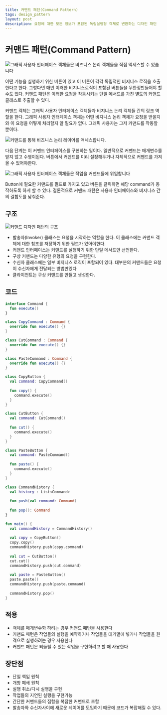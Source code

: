 ```yaml
---
title: 커맨드 패턴(Command Pattern)
tags: design_pattern
layout: post
description: 요청에 대한 모든 정보가 포함된 독립실행형 객체로 변환하는 디자인 패턴
---
```


# 커맨드 패턴(Command Pattern)

![그래픽 사용자 인터페이스 객체들은 비즈니스 논리 객체들을 직접 액세스할 수 있습니다](https://refactoring.guru/images/patterns/diagrams/command/solution1-ko.png)

어떤 기능을 실행하기 위한 버튼이 있고 이 버튼이 각각 독립적인 비지니스 로직을 호출한다고 한다. 그렇다면 매번 이러한 비지니스로직이 포함된 버튼들을 무한정만들어야 할 수도 있다. 커맨드 패턴은 이러한 요청을 작동시키는 단일 메서드를 가진 별도의 커맨드 클래스로 추출할 수 있다.

커맨드 객체는 그래픽 사용자 인터페이스 객체들과 비지니스 논리 객체들 간의 링크 역할을 한다. 그래픽 사용자 인터페이스 객체는 어떤 비지니스 논리 객체가 요청을 받을지와 이 요청을 어떻게 처리할지 알 필요가 없다. 그래픽 사용자는 그저 커맨드를 작동할 뿐이다.

![커맨드를 통해 비즈니스 논리 레이어를 액세스합니다.](https://refactoring.guru/images/patterns/diagrams/command/solution2-ko.png)

다음 단계는 이 커맨드 인터페이스를 구현하는 일이다. 일반적으로 커맨드는 매개변수를 받지 않고 수행이된다. 버튼에서 커맨드를 미리 설정해두거나 자체적으로 커맨드를 가져올 수 있어야한다.

![그래픽 사용자 인터페이스 객체들은 작업을 커맨드들에 위임합니다](https://refactoring.guru/images/patterns/diagrams/command/solution3-ko.png)

Button에 필요한 커맨드를 필드로 가지고 있고 버튼을 클릭하면 해당 command가 동작하도록 하게 할 수 있다. 결론적으로 커맨드 패턴은 사용자 인터페이스와 비지니스 간의 결합도를 낮춰준다.

## 구조

![커맨드 디자인 패턴의 구조](https://refactoring.guru/images/patterns/diagrams/command/structure.png)

- 발송자(Invoker) 클래스는 요청을 시작하는 역할을 한다. 이 클래스에는 커맨드 객체에 대한 참조를 저장하기 위한 필드가 있어야한다.
- 커맨드 인터페이스는 커맨드를 실행하기 위한 단일 메서드만 선언한다.
- 구상 커맨드는 다양한 유형의 요청을 구현한다.
- 수신자 클래스에는 일부 비지니스 로직이 포함되어 있다. 대부분의 커맨드들은 요청이 수신자에게 전달되는 방법만있다
- 클라이언트는 구상 커맨드를 만들고 생성한다.

## 코드

```kotlin
interface Command {
  fun execute() 
}

class CopyCommand : Command {
  override fun execute() {}
}

class CutCommand : Command {
  override fun execute() {}
}

class PasteCommand : Command {
  override fun execute() {}
}

class CopyButton {
  val command: CopyCommand()
  
  fun copy() {
    command.execute()
  }
}

class CutButton {
  val command: CutCommand()
  
  fun cut() {
    command.execute()
  }
}

class PasteButton {
  val command: PasteCommand()
  
  fun paste() {
    command.execute()
  }
}

class CommandHistory {
  val history : List<Command>
  
  fun push(val command: Command)
  
  fun pop(): Command
}

fun main() {
  val commandHistory = CommandHistory()
  
  val copy = CopyButton()
  copy.copy()
  commandHistory.push(copy.command)
  
  val cut = CutButton()
  cut.cut()
  commandHistory.push(cut.command)
  
  val paste = PasteButton()
  paste.paste()
  commandHistory.push(paste.command)
  
  commandHistory.pop()
}
```

## 적용

- 객체를 매개변수화 하려는 경우 커맨드 패턴을 사용한다
- 커맨드 패턴은 작업들의 실행을 예약하거나 작업들을 대기열에 넣거나 작업들을 원격으로 실행하려는 경우 사용한다
- 커맨드 패턴은 되돌릴 수 있는 작업을 구현하려고 할 때 사용한다

## 장단점

- 단일 책임 원칙
- 개방 폐쇄 원칙
- 실행 취소/다시 실행을 구현
- 작업들의 지연된 실행을 구현가능
- 간단한 커맨드들의 집합을 복잡한 커맨드로 조합
- 발송자와 수신자사이에 새로운 레이어를 도입하기 때문에 코드가 복잡해질 수 있다.